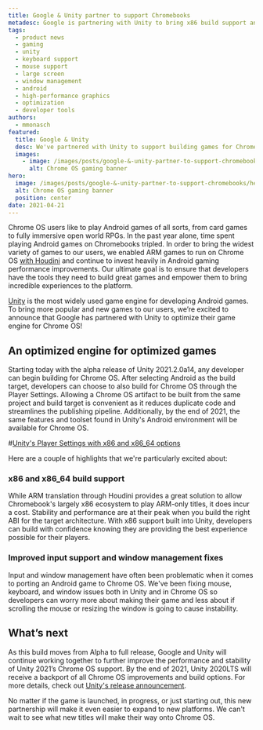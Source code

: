 ```yaml
---
title: Google & Unity partner to support Chromebooks
metadesc: Google is partnering with Unity to bring x86 build support and input and windowing improvements starting in Unity 2021.2.0a14.
tags:
  - product news
  - gaming
  - unity
  - keyboard support
  - mouse support
  - large screen
  - window management
  - android
  - high-performance graphics
  - optimization
  - developer tools
authors:
  - mmonasch
featured:
  title: Google & Unity
  desc: We've partnered with Unity to support building games for Chromebooks
  images:
    - image: /images/posts/google-&-unity-partner-to-support-chromebooks/featured.png
      alt: Chrome OS gaming banner
hero:
  image: /images/posts/google-&-unity-partner-to-support-chromebooks/hero.png
  alt: Chrome OS gaming banner
  position: center
date: 2021-04-21
---
```


Chrome OS users like to play Android games of all sorts, from card games to fully immersive open world RPGs. In the past year alone, time spent playing Android games on Chromebooks tripled. In order to bring the widest variety of games to our users, we enabled ARM games to run on Chrome OS [with Houdini](https://chromeos.dev/en/games/optimizing-games-publishing) and continue to invest heavily in Android gaming performance improvements. Our ultimate goal is to ensure that developers have the tools they need to build great games and empower them to bring incredible experiences to the platform.

[Unity](https://unity.com/) is the most widely used game engine for developing Android games. To bring more popular and new games to our users, we’re excited to announce that Google has partnered with Unity to optimize their game engine for Chrome OS!

## An optimized engine for optimized games

Starting today with the alpha release of Unity 2021.2.0a14, any developer can begin building for Chrome OS. After selecting Android as the build target, developers can choose to also build for Chrome OS through the Player Settings. Allowing a Chrome OS artifact to be built from the same project and build target is convenient as it reduces duplicate code and streamlines the publishing pipeline. Additionally, by the end of 2021, the same features and toolset found in Unity's Android environment will be available for Chrome OS.

#[Unity's Player Settings with x86 and x86_64 options](/images/posts/google-&-unity-partner-to-support-chromebooks/unity-x86-support.png)

Here are a couple of highlights that we're particularly excited about:

### x86 and x86_64 build support

While ARM translation through Houdini provides a great solution to allow Chromebook's largely x86 ecosystem to play ARM-only titles, it does incur a cost. Stability and performance are at their peak when you build the right ABI for the target architecture. With x86 support built into Unity, developers can build with confidence knowing they are providing the best experience possible for their players.

### Improved input support and window management fixes

Input and window management have often been problematic when it comes to porting an Android game to Chrome OS. We've been fixing mouse, keyboard, and window issues both in Unity and in Chrome OS so developers can worry more about making their game and less about if scrolling the mouse or resizing the window is going to cause instability.

## What’s next

As this build moves from Alpha to full release, Google and Unity will continue working together to further improve the performance and stability of Unity 2021’s Chrome OS support. By the end of 2021, Unity 2020LTS will receive a backport of all Chrome OS improvements and build options. For more details, check out [Unity's release announcement](https://forum.unity.com/threads/google-chrome-os-support-is-now-available-as-of-2021-2-0a14.1096996/).

No matter if the game is launched, in progress, or just starting out, this new partnership will make it even easier to expand to new platforms. We can't wait to see what new titles will make their way onto Chrome OS.
